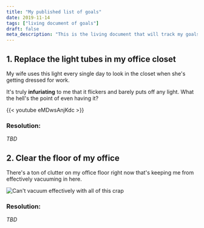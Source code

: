 ```yaml
---
title: "My published list of goals"
date: 2019-11-14
tags: ["living document of goals"]
draft: false
meta_description: "This is the living document that will track my goals. Perhaps publishing them into the public record will keep me more accountable and less splintered"
---
```


## 1. Replace the light tubes in my office closet
My wife uses this light every single day to look in the closet when she's
getting dressed for work.

It's truly __infuriating__ to me that it flickers and barely puts off any
light. What the hell's the point of even having it?

{{< youtube eMDwsAnjKdc >}}

### Resolution:
_TBD_

## 2. Clear the floor of my office
There's a ton of clutter on my office floor right now that's keeping me
from effectively vacuuming in here.

![Can't vacuum effectively with all of this crap](https://i.imgur.com/ucLmr4b.jpg)

### Resolution:
_TBD_
